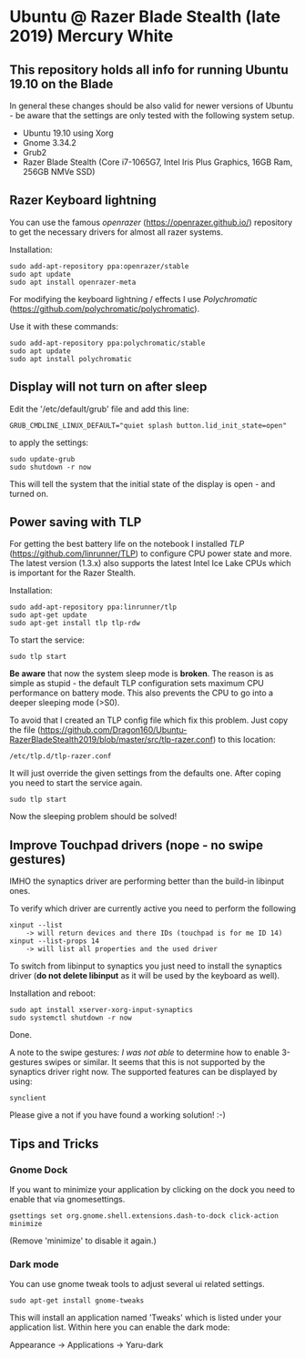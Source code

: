 # Ubuntu @ Razer Blade Stealth (late 2019) Mercury White

## This repository holds all info for running Ubuntu 19.10 on the Blade
In general these changes should be also valid for newer versions of Ubuntu - be aware that the settings are only tested with the following system setup.

- Ubuntu 19.10 using Xorg
- Gnome 3.34.2
- Grub2
- Razer Blade Stealth (Core i7-1065G7, Intel Iris Plus Graphics, 16GB Ram, 256GB NMVe SSD)


## Razer Keyboard lightning

You can use the famous _openrazer_ (https://openrazer.github.io/) repository to get the necessary drivers for almost all razer systems.

Installation:

    sudo add-apt-repository ppa:openrazer/stable
    sudo apt update
    sudo apt install openrazer-meta

For modifying the keyboard lightning / effects I use _Polychromatic_ (https://github.com/polychromatic/polychromatic).

Use it with these commands:

    sudo add-apt-repository ppa:polychromatic/stable
    sudo apt update
    sudo apt install polychromatic

## Display will not turn on after sleep

Edit the '/etc/default/grub' file and add this line:

    GRUB_CMDLINE_LINUX_DEFAULT="quiet splash button.lid_init_state=open"

to apply the settings:

    sudo update-grub
    sudo shutdown -r now

This will tell the system that the initial state of the display is open - and turned on.

## Power saving with TLP

For getting the best battery life on the notebook I installed _TLP_ (https://github.com/linrunner/TLP) to configure CPU power state and more. The latest version (1.3.x) also supports the latest Intel Ice Lake CPUs which is important for the Razer Stealth.

Installation:

    sudo add-apt-repository ppa:linrunner/tlp
    sudo apt-get update
    sudo apt-get install tlp tlp-rdw

To start the service:
    
    sudo tlp start

__Be aware__ that now the system sleep mode is __broken__. The reason is as simple as stupid - the default TLP configuration sets maximum CPU performance on battery mode. This also prevents the CPU to go into a deeper sleeping mode (>S0).

To avoid that I created an TLP config file which fix this problem.
Just copy the file (https://github.com/Dragon160/Ubuntu-RazerBladeStealth2019/blob/master/src/tlp-razer.conf) to this location:

    /etc/tlp.d/tlp-razer.conf

It will just override the given settings from the defaults one.
After coping you need to start the service again.
    
    sudo tlp start

Now the sleeping problem should be solved!

## Improve Touchpad drivers (nope - no swipe gestures)

IMHO the synaptics driver are performing better than the build-in libinput ones.

To verify which driver are currently active you need to perform the following

    xinput --list
        -> will return devices and there IDs (touchpad is for me ID 14)
    xinput --list-props 14
        -> will list all properties and the used driver

To switch from libinput to synaptics you just need to install the synaptics driver (__do not delete libinput__ as it will be used by the keyboard as well).

Installation and reboot:

    sudo apt install xserver-xorg-input-synaptics
    sudo systemctl shutdown -r now

Done.

A note to the swipe gestures:
_I was not able_ to determine how to enable 3-gestures swipes or similar. It seems that this is not supported by the synaptics driver right now. The supported features can be displayed by using:

    synclient

Please give a not if you have found a working solution! :-)


## Tips and Tricks

### Gnome Dock 

If you want to minimize your application by clicking on the dock you need to enable that via gnomesettings.

    gsettings set org.gnome.shell.extensions.dash-to-dock click-action minimize

(Remove 'minimize' to disable it again.)  


### Dark mode

You can use gnome tweak tools to adjust several ui related settings.

    sudo apt-get install gnome-tweaks 

This will install an application named 'Tweaks' which is listed under your application list. Within here you can enable the dark mode: 

Appearance -> Applications -> Yaru-dark